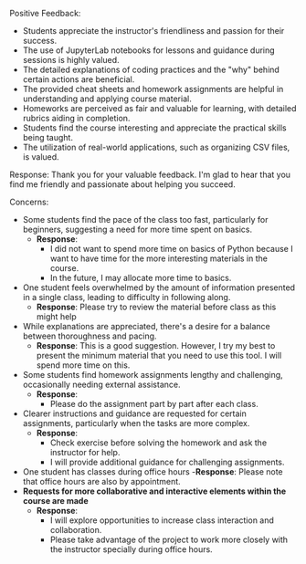 Positive Feedback:
- Students appreciate the instructor's friendliness and passion for their success.
- The use of JupyterLab notebooks for lessons and guidance during sessions is highly valued.
- The detailed explanations of coding practices and the "why" behind certain actions are beneficial.
- The provided cheat sheets and homework assignments are helpful in understanding and applying course material.
- Homeworks are perceived as fair and valuable for learning, with detailed rubrics aiding in completion.
- Students find the course interesting and appreciate the practical skills being taught.
- The utilization of real-world applications, such as organizing CSV files, is valued.

Response: Thank you for your valuable feedback. I'm glad to hear that you find me friendly and passionate about helping you succeed. 

Concerns:
- Some students find the pace of the class too fast, particularly for beginners, suggesting a need for more time spent on basics.
  - **Response**:
    - I did not want to spend more time on basics of Python because I want to have time for the more interesting materials in the course.
    - In the future, I may allocate more time to basics. 
- One student feels overwhelmed by the amount of information presented in a single class, leading to difficulty in following along.
   - **Response**: Please try to review the material before class as this might help 
- While explanations are appreciated, there's a desire for a balance between thoroughness and pacing.
  - **Response**: This is a good suggestion. However, I try my best to present the minimum material that you need to use this tool. I will spend more time on this.   
- Some students find homework assignments lengthy and challenging, occasionally needing external assistance.
  - **Response**:
    - Please do the assignment part by part after each class.
- Clearer instructions and guidance are requested for certain assignments, particularly when the tasks are more complex.
  - **Response**:
    - Check exercise before solving the homework and ask the instructor for help.
    - I will provide additional guidance for challenging assignments.
- One student has classes during office hours
  -**Response**: Please note that office hours are also by appointment.
- **Requests for more collaborative and interactive elements within the course are made** 
  - **Response**:
     - I will explore opportunities to increase class interaction and collaboration. 
     - Please take advantage of the project to work more closely with the instructor specially during office hours. 
